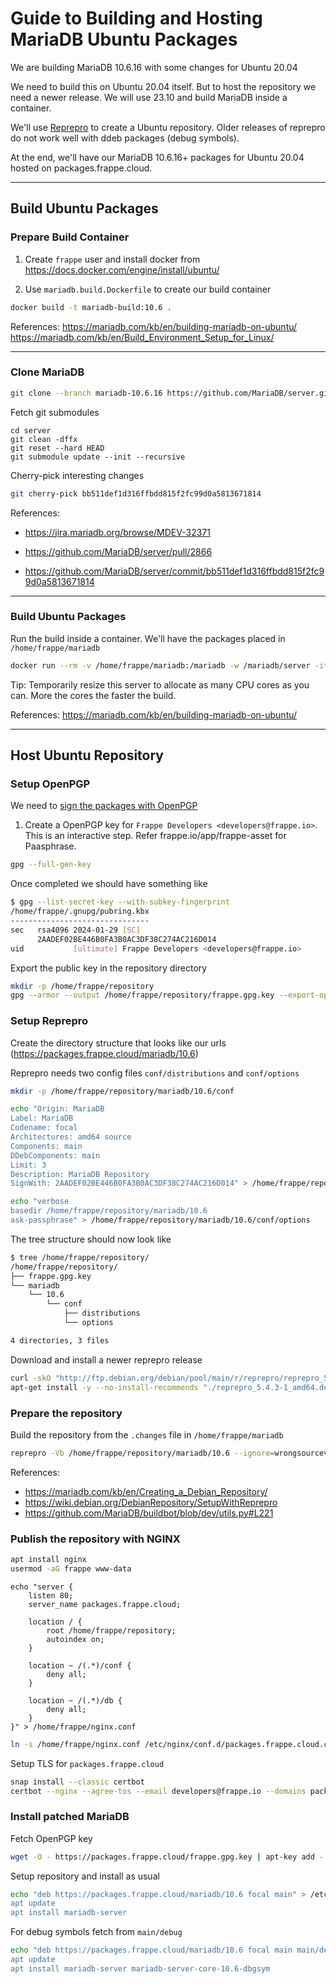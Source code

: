 # Guide to Building and Hosting MariaDB Ubuntu Packages

We are building MariaDB 10.6.16 with some changes for Ubuntu 20.04

We need to build this on Ubuntu 20.04 itself. But to host the repository we need a newer release. We will use 23.10 and build MariaDB inside a container.

We'll use [Reprepro](https://wikitech.wikimedia.org/wiki/Reprepro) to create a Ubuntu repository. Older releases of reprepro do not work well with ddeb packages (debug symbols).

At the end, we'll have our MariaDB 10.6.16+ packages for Ubuntu 20.04 hosted on packages.frappe.cloud.

---

## Build Ubuntu Packages

### Prepare Build Container

1. Create `frappe` user and install docker from https://docs.docker.com/engine/install/ubuntu/

2. Use `mariadb.build.Dockerfile` to create our build container

```sh
docker build -t mariadb-build:10.6 .
```

References:
https://mariadb.com/kb/en/building-mariadb-on-ubuntu/
https://mariadb.com/kb/en/Build_Environment_Setup_for_Linux/

---

### Clone MariaDB

```sh
git clone --branch mariadb-10.6.16 https://github.com/MariaDB/server.git /home/frappe/mariadb/server
```

Fetch git submodules

```
cd server
git clean -dffx
git reset --hard HEAD
git submodule update --init --recursive
```

Cherry-pick interesting changes

```sh
git cherry-pick bb511def1d316ffbdd815f2fc99d0a5813671814
```

References:

- https://jira.mariadb.org/browse/MDEV-32371

- https://github.com/MariaDB/server/pull/2866
- https://github.com/MariaDB/server/commit/bb511def1d316ffbdd815f2fc99d0a5813671814

---

### Build Ubuntu Packages

Run the build inside a container. We'll have the packages placed in `/home/frappe/mariadb`

```sh
docker run --rm -v /home/frappe/mariadb:/mariadb -w /mariadb/server -it mariadb-build:10.6 bash ./debian/autobake.sh
```

Tip: Temporarily resize this server to allocate as many CPU cores as you can. More the cores the faster the build.

References: https://mariadb.com/kb/en/building-mariadb-on-ubuntu/

---

## Host Ubuntu Repository

### Setup OpenPGP

We need to [sign the packages with OpenPGP](https://ubuntu.com/server/docs/third-party-apt-repositories)

1. Create a OpenPGP key for `Frappe Developers <developers@frappe.io>`. This is an interactive step. Refer frappe.io/app/frappe-asset for Paasphrase.

```sh
gpg --full-gen-key
```

Once completed we should have something like

```sh
$ gpg --list-secret-key --with-subkey-fingerprint
/home/frappe/.gnupg/pubring.kbx
-------------------------------
sec   rsa4096 2024-01-29 [SC]
      2AADEF02BE446B0FA3B0AC3DF38C274AC216D014
uid           [ultimate] Frappe Developers <developers@frappe.io>
```

Export the public key in the repository directory

```sh
mkdir -p /home/frappe/repository
gpg --armor --output /home/frappe/repository/frappe.gpg.key --export-options export-minimal --export 2AADEF02BE446B0FA3B0AC3DF38C274AC216D014
```

### Setup Reprepro

Create the directory structure that looks like our urls (https://packages.frappe.cloud/mariadb/10.6)

Reprepro needs two config files `conf/distributions` and `conf/options`

```sh
mkdir -p /home/frappe/repository/mariadb/10.6/conf
```

```sh
echo "Origin: MariaDB
Label: MariaDB
Codename: focal
Architectures: amd64 source
Components: main
DDebComponents: main
Limit: 3
Description: MariaDB Repository
SignWith: 2AADEF02BE446B0FA3B0AC3DF38C274AC216D014" > /home/frappe/repository/mariadb/10.6/conf/distributions
```

```sh
echo "verbose
basedir /home/frappe/repository/mariadb/10.6
ask-passphrase" > /home/frappe/repository/mariadb/10.6/conf/options
```

The tree structure should now look like

```sh
$ tree /home/frappe/repository/
/home/frappe/repository/
├── frappe.gpg.key
└── mariadb
    └── 10.6
        └── conf
            ├── distributions
            └── options

4 directories, 3 files
```

Download and install a newer reprepro release

```sh
curl -skO "http://ftp.debian.org/debian/pool/main/r/reprepro/reprepro_5.4.3-1_amd64.deb"
apt-get install -y --no-install-recommends "./reprepro_5.4.3-1_amd64.deb"
```

### Prepare the repository

Build the repository from the `.changes` file in `/home/frappe/mariadb`

```sh
reprepro -Vb /home/frappe/repository/mariadb/10.6 --ignore=wrongsourceversion include focal /home/frappe/mariadb/*.changes
```

References:

- https://mariadb.com/kb/en/Creating_a_Debian_Repository/
- https://wiki.debian.org/DebianRepository/SetupWithReprepro
- https://github.com/MariaDB/buildbot/blob/dev/utils.py#L221

### Publish the repository with NGINX

```sh
apt install nginx
usermod -aG frappe www-data
```

```nginx
echo "server {
    listen 80;
    server_name packages.frappe.cloud;

    location / {
        root /home/frappe/repository;
        autoindex on;
    }

    location ~ /(.*)/conf {
        deny all;
    }

    location ~ /(.*)/db {
        deny all;
    }
}" > /home/frappe/nginx.conf
```

```sh
ln -s /home/frappe/nginx.conf /etc/nginx/conf.d/packages.frappe.cloud.conf
```

Setup TLS for `packages.frappe.cloud`

```sh
snap install --classic certbot
certbot --nginx --agree-tos --email developers@frappe.io --domains packages.frappe.cloud
```

### Install patched MariaDB

Fetch OpenPGP key

```sh
wget -O - https://packages.frappe.cloud/frappe.gpg.key | apt-key add -
```

Setup repository and install as usual

```sh
echo "deb https://packages.frappe.cloud/mariadb/10.6 focal main" > /etc/apt/sources.list.d/mariadb.list"
apt update
apt install mariadb-server
```

For debug symbols fetch from `main/debug`

```sh
echo "deb https://packages.frappe.cloud/mariadb/10.6 focal main main/debug" > /etc/apt/sources.list.d/mariadb.list"
apt update
apt install mariadb-server mariadb-server-core-10.6-dbgsym
```
